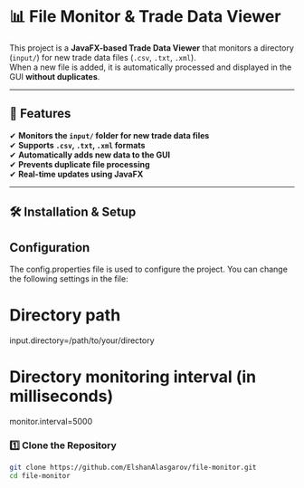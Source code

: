 # 📊 File Monitor & Trade Data Viewer

This project is a **JavaFX-based Trade Data Viewer** that monitors a directory (`input/`) for new trade data files (`.csv`, `.txt`, `.xml`).  
When a new file is added, it is automatically processed and displayed in the GUI **without duplicates**.

---

## 🚀 Features
✔ **Monitors the `input/` folder for new trade data files**  
✔ **Supports `.csv`, `.txt`, `.xml` formats**  
✔ **Automatically adds new data to the GUI**  
✔ **Prevents duplicate file processing**  
✔ **Real-time updates using JavaFX**

---

## 🛠️ Installation & Setup

##  Configuration

The config.properties file is used to configure the project. You can change the following settings in the file:

# Directory path
input.directory=/path/to/your/directory

# Directory monitoring interval (in milliseconds)
monitor.interval=5000

### 1️⃣ **Clone the Repository**
```sh
git clone https://github.com/ElshanAlasgarov/file-monitor.git
cd file-monitor
